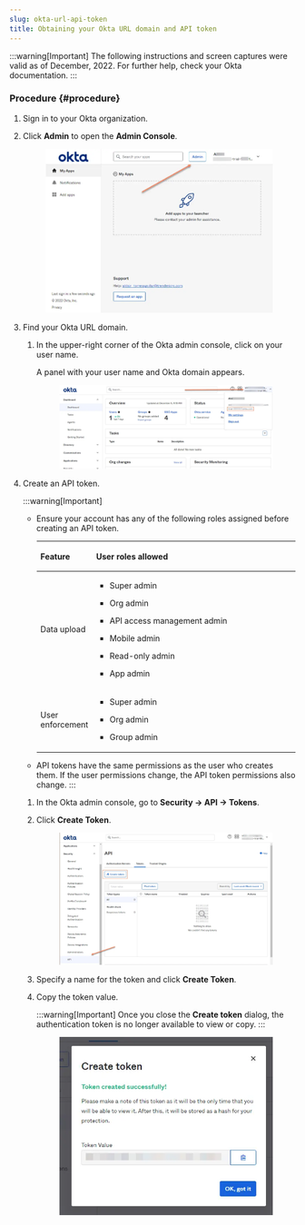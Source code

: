 ```yaml
---
slug: okta-url-api-token
title: Obtaining your Okta URL domain and API token
---
```


:::warning[Important]
The following instructions and screen captures were valid as of December, 2022. For further help, check your Okta documentation.
:::

### Procedure {#procedure}

1.  Sign in to your Okta organization.

2.  Click **Admin** to open the **Admin Console**.

    <figure>
    <img src="./images/okta_admin_console=ee855b4e-950b-478c-80ab-4991ed05f4ae.webp" />
    </figure>

3.  Find your Okta URL domain.

    1.  In the upper-right corner of the Okta admin console, click on your user name.

        A panel with your user name and Okta domain appears.

        <figure>
        <img src="./images/okta_console_url=bff5a148-fd1a-4d7d-9ad6-043e3ad23155.webp" />
        </figure>

4.  Create an API token.

    :::warning[Important]
    - Ensure your account has any of the following roles assigned before creating an API token.

      <table>
      <colgroup>
      <col style="width: 20%" />
      <col style="width: 80%" />
      </colgroup>
      <thead>
      <tr>
      <th><p>Feature</p></th>
      <th><p>User roles allowed</p></th>
      </tr>
      </thead>
      <tbody>
      <tr>
      <td><p>Data upload</p></td>
      <td><ul>
      <li><p>Super admin</p></li>
      <li><p>Org admin</p></li>
      <li><p>API access management admin</p></li>
      <li><p>Mobile admin</p></li>
      <li><p>Read-only admin</p></li>
      <li><p>App admin</p></li>
      </ul></td>
      </tr>
      <tr>
      <td><p>User enforcement</p></td>
      <td><ul>
      <li><p>Super admin</p></li>
      <li><p>Org admin</p></li>
      <li><p>Group admin</p></li>
      </ul></td>
      </tr>
      </tbody>
      </table>

    - API tokens have the same permissions as the user who creates them. If the user permissions change, the API token permissions also change.
    :::

    1.  In the Okta admin console, go to **Security → API → Tokens**.

    2.  Click **Create Token**.

        <figure>
        <img src="./images/okta_console_createToken=5a22ef85-0e85-4db5-9962-e8adec0a1eb8.webp" />
        </figure>

    3.  Specify a name for the token and click **Create Token**.

    4.  Copy the token value.

        :::warning[Important]
        Once you close the **Create token** dialog, the authentication token is no longer available to view or copy.
        :::

        <figure>
        <img src="./images/okta_auth_token=2d1aa403-fd5c-4590-83cf-2e228c54961a.webp" />
        </figure>
